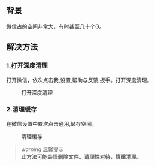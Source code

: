 <!-- wp:group -->
<div class="wp-block-group"><!-- wp:heading -->
<h2>背景</h2>
<!-- /wp:heading -->

<!-- wp:paragraph -->
<p>微信占的空间非常大，有时甚至几十个G。</p>
<!-- /wp:paragraph --></div>
<!-- /wp:group -->

<!-- wp:group -->
<div class="wp-block-group"><!-- wp:heading -->
<h2>解决方法</h2>
<!-- /wp:heading -->

<!-- wp:heading {"level":3} -->
<h3>1.打开深度清理</h3>
<!-- /wp:heading -->

<!-- wp:paragraph -->
<p>打开微信，依次点击我,设置,帮助与反馈,扳手。打开深度清理。</p>
<!-- /wp:paragraph -->

<!-- wp:image {"id":525,"sizeSlug":"large","linkDestination":"none"} -->
<figure class="wp-block-image size-large"><img src="https://blog.niaodtiantang.com/wp-content/uploads/2022/06/Stitch_20220614_183736_compressed-1024x520.jpg" alt="" class="wp-image-525"/><figcaption class="wp-element-caption">打开深度清理</figcaption></figure>
<!-- /wp:image -->

<!-- wp:heading {"level":3} -->
<h3>2.清理缓存</h3>
<!-- /wp:heading -->

<!-- wp:paragraph -->
<p>在微信设置中依次点击通用,储存空间。</p>
<!-- /wp:paragraph -->

<!-- wp:image {"id":527,"sizeSlug":"large","linkDestination":"none"} -->
<figure class="wp-block-image size-large"><img src="https://blog.niaodtiantang.com/wp-content/uploads/2022/06/Stitch_20220614_183808_compressed-167x1024.jpg" alt="" class="wp-image-527"/><figcaption class="wp-element-caption">清理缓存</figcaption></figure>
<!-- /wp:image --></div>
<!-- /wp:group -->

<!-- wp:paragraph -->
<p></p>
<!-- /wp:paragraph -->

<!-- wp:mdx/warning {"title":"温馨提示","content":"此方法可能会误删除文件。请理性对待，慎重清理。"} -->
<blockquote class="wp-block-mdx-warning mdx-warning"><p><i class="mdui-icon material-icons">warning</i> 温馨提示<br/><strong>此方法可能会误删除文件。请理性对待，慎重清理。</strong></p></blockquote>
<!-- /wp:mdx/warning -->
